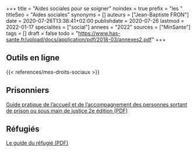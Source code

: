 +++
title = "Aides sociales pour se soigner"
noindex = true
prefix = "les "
titleSeo = "Aides sociales"
synonyms = []
auteurs = ["Jean-Baptiste FRON"]
date = 2020-07-26T13:38:41+02:00
publishdate = 2020-07-26
lastmod = 2022-01-17
specialites = ["social"]
annees = "2022"
sources = ["MinSante"]
tags = []
draft = false
todo = "https://www.has-sante.fr/upload/docs/application/pdf/2018-03/annexes2.pdf"
+++

## Outils en ligne

{{< references/mes-droits-sociaux >}}

## Prisonniers

[Guide pratique de l’accueil et de l’accompagnement des personnes sortant de prison ou sous main de justice 2e édition (PDF)](https://www.federationsolidarite.org/wp-content/uploads/2021/03/PPSMJ_V4.pdf)

## Réfugiés

[Le guide du réfugié (PDF)](https://leguidedurefugie.com/pdf/guide-du-refugie-version-fr.pdf)
